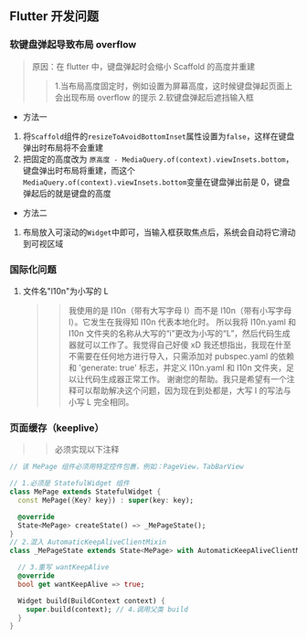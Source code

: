 ## Flutter 开发问题

### 软键盘弹起导致布局 overflow

> 原因：在 flutter 中，键盘弹起时会缩小 Scaffold 的高度并重建
>
> > 1.当布局高度固定时，例如设置为屏幕高度，这时候键盘弹起页面上会出现布局 overflow 的提示 2.软键盘弹起后遮挡输入框

- 方法一

1. 将`Scaffold`组件的`resizeToAvoidBottomInset`属性设置为`false`，这样在键盘弹出时布局将不会重建
2. 把固定的高度改为 `原高度 - MediaQuery.of(context).viewInsets.bottom`，键盘弹出时布局将重建，而这个`MediaQuery.of(context).viewInsets.bottom`变量在键盘弹出前是 0，键盘弹起后的就是键盘的高度

- 方法二

1. 布局放入可滚动的`Widget`中即可，当输入框获取焦点后，系统会自动将它滑动到可视区域

### 国际化问题

1. 文件名"l10n"为小写的 L
   > > 我使用的是 I10n（带有大写字母 I）而不是 l10n（带有小写字母 l）。它发生在我得知 l10n 代表本地化时。
   > > 所以我将 I10n.yaml 和 I10n 文件夹的名称从大写的“i”更改为小写的“L”，然后代码生成器就可以工作了。我觉得自己好傻 xD
   > > 我还想指出，我现在什至不需要在任何地方进行导入，只需添加对 pubspec.yaml 的依赖和 'generate: true' 标志，并定义 l10n.yaml 和 l10n 文件夹，足以让代码生成器正常工作。
   > > 谢谢您的帮助。我只是希望有一个注释可以帮助解决这个问题，因为现在到处都是，大写 I 的写法与小写 L 完全相同。

### 页面缓存（keeplive）
>> 必须实现以下注释
```dart
// 该 MePage 组件必须用特定控件包裹，例如：PageView，TabBarView

// 1.必须是 StatefulWidget 组件
class MePage extends StatefulWidget {
  const MePage({Key? key}) : super(key: key);

  @override
  State<MePage> createState() => _MePageState();
}
// 2.混入 AutomaticKeepAliveClientMixin
class _MePageState extends State<MePage> with AutomaticKeepAliveClientMixin{

  // 3.重写 wantKeepAlive
  @override
  bool get wantKeepAlive => true;

  Widget build(BuildContext context) {
    super.build(context); // 4.调用父类 build
  }
}
```
